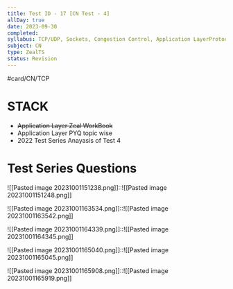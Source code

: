 ```yaml
---
title: Test ID - 17 [CN Test - 4]
allDay: true
date: 2023-09-30
completed: 
syllabus: TCP/UDP, Sockets, Congestion Control, Application LayerProtocols (DNS, SMTP, POP, FTP, HTTP And DHCP).
subject: CN
type: ZealTS
status: Revision
---
```

#card/CN/TCP
# STACK
- ~~Application Layer Zeal WorkBook~~
- Application Layer PYQ topic wise
- 2022 Test Series Anayasis of Test 4


# Test Series Questions

![[Pasted image 20231001151238.png]]::![[Pasted image 20231001151248.png]]

![[Pasted image 20231001163534.png]]::![[Pasted image 20231001163542.png]]


![[Pasted image 20231001164339.png]]::![[Pasted image 20231001164345.png]]

![[Pasted image 20231001165040.png]]::![[Pasted image 20231001165045.png]] <!--SR:!2023-10-30,3,250-->


![[Pasted image 20231001165908.png]]::![[Pasted image 20231001165919.png]] <!--SR:!2023-10-28,1,230-->
   


